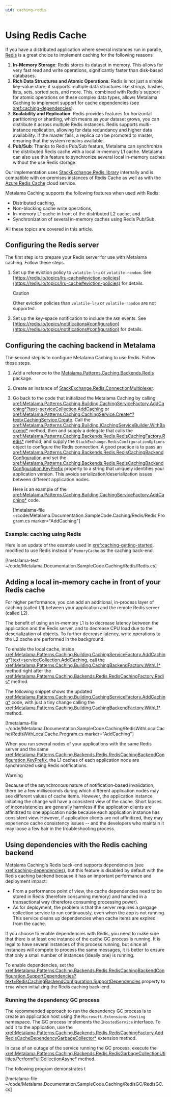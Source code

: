 ```yaml
---
uid: caching-redis
---
```


# Using Redis Cache

If you have a distributed application where several instances run in paralle, [Redis](https://redis.io/) is a great choice to implement caching for the following reasons

1. **In-Memory Storage**: Redis stores its dataset in memory. This allows for very fast read and write operations, significantly faster than disk-based databases.
2. **Rich Data Structures and Atomic Operations**: Redis is not just a simple key-value store; it supports multiple data structures like strings, hashes, lists, sets, sorted sets, and more. This, combined with Redis's support for atomic operations on these complex data types, allows Metalama Caching to implement support for cache dependencies (see <xref:caching-dependencies>).
3. **Scalability and Replication**: Redis provides features for horizontal partitioning or sharding, which means as your dataset grows, you can distribute it across multiple Redis instances. Redis supports multi-instance replication, allowing for data redundancy and higher data availability. If the master fails, a replica can be promoted to master, ensuring that the system remains available.
5. **Pub/Sub**: Thanks to Redis Pub/Sub feature, Metalama can synchronize the distributed Redis cache with a local in-memory L1 cache. Metalama can also use this feature to synchronize several local in-memory caches without the use Redis storage.

Our implementation uses [StackExchange.Redis library](https://stackexchange.github.io/StackExchange.Redis/) internally and is compatible with on-premises instances of Redis Cache as well as with the [Azure Redis Cache](https://azure.microsoft.com/en-us/services/cache/) cloud service. 

Metalama Caching supports the following features when used with Redis:

* Distributed caching,
* Non-blocking cache write operations,
* In-memory L1 cache in front of the distributed L2 cache, and
* Synchronization of several in-memory caches using Redis Pub/Sub.

All these topics are covered in this article.

## Configuring the Redis server

The first step is to prepare your Redis server for use with Metalama caching. Follow these steps.

1. Set up the eviction policy to `volatile-lru` or `volatile-random`. See [https://redis.io/topics/lru-cache#eviction-policies](https://redis.io/topics/lru-cache#eviction-policies) for details. 

    > [!CAUTION]
    > Other eviction policies than `volatile-lru` or `volatile-random` are not supported. 


2. Set up the key-space notification to include the `AKE` events. See [https://redis.io/topics/notifications#configuration](https://redis.io/topics/notifications#configuration) for details. 



## Configuring the caching backend in Metalama

The second step is to configure Metalama Caching to use Redis. Follow these steps.


1. Add a reference to the [Metalama.Patterns.Caching.Backends.Redis](https://www.nuget.org/packages/Metalama.Patterns.Caching.Backends.Redis/) package. 


2. Create an instance of [StackExchange.Redis.ConnectionMultiplexer](https://stackexchange.github.io/StackExchange.Redis/Configuration). 


3. Go back to the code that initialized the Metalama Caching by calling <xref:Metalama.Patterns.Caching.Building.CachingServiceFactory.AddCaching*?text=serviceCollection.AddCaching>  or <xref:Metalama.Patterns.Caching.CachingService.Create*?text=CachingService.Create>. Call the <xref:Metalama.Patterns.Caching.Building.ICachingServiceBuilder.WithBackend*> method, then and supply a delegate that calls the <xref:Metalama.Patterns.Caching.Backends.Redis.RedisCachingFactory.Redis*> method, and supply the `StackExchange.RedisConfigurationOptions` object to configure the Redis connection. A good practice is to pass an <xref:Metalama.Patterns.Caching.Backends.Redis.RedisCachingBackendConfiguration> and set the <xref:Metalama.Patterns.Caching.Backends.Redis.RedisCachingBackendConfiguration.KeyPrefix> property to a string that uniquely identifies your application version. This avoids serialization/deserialization issues between different application nodes.

    Here is an example of the <xref:Metalama.Patterns.Caching.Building.CachingServiceFactory.AddCaching*> code.

    [!metalama-file ~/code/Metalama.Documentation.SampleCode.Caching/Redis/Redis.Program.cs marker="AddCaching"]

    
### Example: caching using Redis

Here is an update of the example used in <xref:caching-getting-started>, modified to use Redis instead of `MemoryCache` as the caching back-end.

[!metalama-test ~/code/Metalama.Documentation.SampleCode.Caching/Redis/Redis.cs]


## Adding a local in-memory cache in front of your Redis cache

For higher performance, you can add an additional, in-process layer of caching (called L1) between your application and the remote Redis server (called L2). 

The benefit of using an in-memory L1 is to decrease latency between the application and the Redis server, and to decrease CPU load due to the deserialization of objects. To further decrease latency, write operations to the L2 cache are performed in the background.

To enable the local cache, inside <xref:Metalama.Patterns.Caching.Building.CachingServiceFactory.AddCaching*?text=serviceCollection.AddCaching>, call the <xref:Metalama.Patterns.Caching.Building.CachingBackendFactory.WithL1*> method right after the <xref:Metalama.Patterns.Caching.Backends.Redis.RedisCachingFactory.Redis*> method.

The following snippet shows the updated <xref:Metalama.Patterns.Caching.Building.CachingServiceFactory.AddCaching*> code, with just a tiny change calling the <xref:Metalama.Patterns.Caching.Building.CachingBackendFactory.WithL1*> method.

[!metalama-file ~/code/Metalama.Documentation.SampleCode.Caching/RedisWithLocalCache/RedisWithLocalCache.Program.cs marker="AddCaching"]

When you run several nodes of your applications with the same Redis server and the same <xref:Metalama.Patterns.Caching.Backends.Redis.RedisCachingBackendConfiguration.KeyPrefix>, the L1 caches of each application node are synchronized using Redis notifications.

> [!WARNING]
> Because of the asynchronous nature of notification-based invalidation, there be a few milliseconds during which different application nodes may see different values of cache items. However, the application instance initiating the change will have a consistent view of the cache. Short lapses of inconsistencies are generally harmless if the application clients are affinitized to one application node because each application instance has consistent view. However, if application clients are not affinitized, they may experience cache consistency issues -- and the developers who maintain it may loose a few hair in the troubleshooting process.



## Using dependencies with the Redis caching backend

Metalama Caching's Redis back-end supports dependencies (see <xref:caching-dependencies>), but this feature is disabled by default with the Redis caching backend because it has an important performance and deployment impact:

* From a performance point of view, the cache dependencies need to be stored in Redis (therefore consuming memory) and handled in a transactional way (therefore consuming processing power). 
* As for deployment, the problem is that the server requires a gargage collection service to run continuously, even when the app is not running. This service cleans up dependencies when cache items are expired from the cache.

If you choose to enable dependencies with Redis, you need to make sure that there is at least one instance of the cache GC process is running. It is legal to have several instances of this process running, but since all instances will compete to process the same messages, it is better to ensure that only a small number of instances (ideally one) is running.

To enable dependencies, set the <xref:Metalama.Patterns.Caching.Backends.Redis.RedisCachingBackendConfiguration.SupportDependencies?text=RedisCachingBackendConfiguration.SupportDependencies> property to `true` when initializing the Redis caching back-end.

### Running the dependency GC process

The recommended approach to run the dependency GC process is to create an application host using the `Microsoft.Extensions.Hosting` namespace. The GC process implements the `IHostedService` interface. To add it to the application, use the <xref:Metalama.Patterns.Caching.Backends.Redis.RedisCachingFactory.AddRedisCacheDependencyGarbageCollector*> extension method.


In case of an outage of the service running the GC process, execute the <xref:Metalama.Patterns.Caching.Backends.Redis.RedisGarbageCollectionUtilities.PerformFullCollectionAsync*> method. 

The following program demonstrates t

[!metalama-file ~/code/Metalama.Documentation.SampleCode.Caching/RedisGC/RedisGC.cs]




